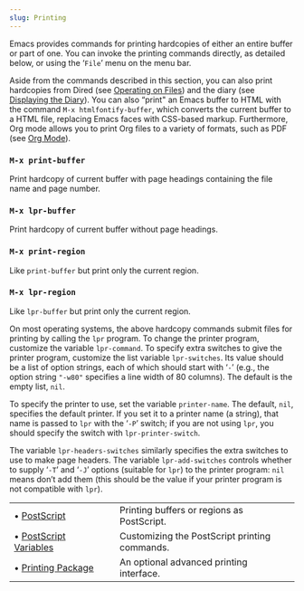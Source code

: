 ```yaml
---
slug: Printing
---
```


Emacs provides commands for printing hardcopies of either an entire buffer or part of one. You can invoke the printing commands directly, as detailed below, or using the ‘`File`’ menu on the menu bar.

Aside from the commands described in this section, you can also print hardcopies from Dired (see [Operating on Files](/docs/emacs/Operating-on-Files)) and the diary (see [Displaying the Diary](/docs/emacs/Displaying-the-Diary)). You can also “print" an Emacs buffer to HTML with the command `M-x htmlfontify-buffer`, which converts the current buffer to a HTML file, replacing Emacs faces with CSS-based markup. Furthermore, Org mode allows you to print Org files to a variety of formats, such as PDF (see [Org Mode](/docs/emacs/Org-Mode)).

### `M-x print-buffer`

Print hardcopy of current buffer with page headings containing the file name and page number.

### `M-x lpr-buffer`

Print hardcopy of current buffer without page headings.

### `M-x print-region`

Like `print-buffer` but print only the current region.

### `M-x lpr-region`

Like `lpr-buffer` but print only the current region.

On most operating systems, the above hardcopy commands submit files for printing by calling the `lpr` program. To change the printer program, customize the variable `lpr-command`. To specify extra switches to give the printer program, customize the list variable `lpr-switches`. Its value should be a list of option strings, each of which should start with ‘`-`’ (e.g., the option string `"-w80"` specifies a line width of 80 columns). The default is the empty list, `nil`.

To specify the printer to use, set the variable `printer-name`. The default, `nil`, specifies the default printer. If you set it to a printer name (a string), that name is passed to `lpr` with the ‘`-P`’ switch; if you are not using `lpr`, you should specify the switch with `lpr-printer-switch`.

The variable `lpr-headers-switches` similarly specifies the extra switches to use to make page headers. The variable `lpr-add-switches` controls whether to supply ‘`-T`’ and ‘`-J`’ options (suitable for `lpr`) to the printer program: `nil` means don’t add them (this should be the value if your printer program is not compatible with `lpr`).

|                                                            |    |                                               |
| :--------------------------------------------------------- | -- | :-------------------------------------------- |
| • [PostScript](/docs/emacs/PostScript)                     |    | Printing buffers or regions as PostScript.    |
| • [PostScript Variables](/docs/emacs/PostScript-Variables) |    | Customizing the PostScript printing commands. |
| • [Printing Package](/docs/emacs/Printing-Package)         |    | An optional advanced printing interface.      |
